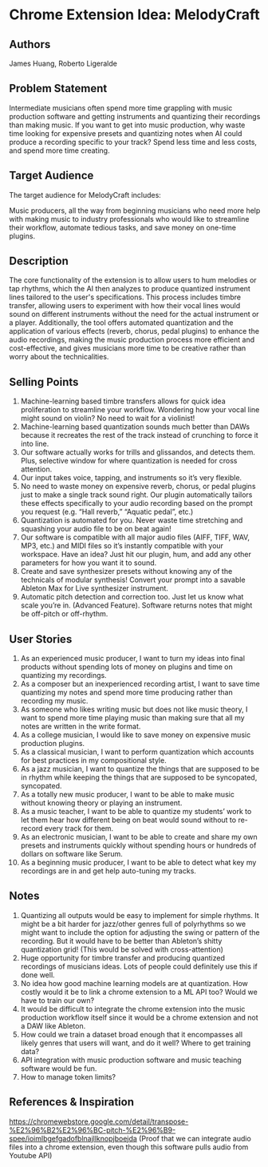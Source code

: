 # Chrome Extension Idea: MelodyCraft

## Authors

James Huang, Roberto Ligeralde

## Problem Statement

Intermediate musicians often spend more time grappling with music production software and getting instruments and quantizing their recordings than making music. If you want to get into music production, why waste time looking for expensive presets and quantizing notes when AI could produce a recording specific to your track? Spend less time and less costs, and spend more time creating.

## Target Audience

The target audience for MelodyCraft includes:

Music producers, all the way from beginning musicians who need more help with making music to industry professionals who would like to streamline their workflow, automate tedious tasks, and save money on one-time plugins.

## Description

The core functionality of the extension is to allow users to hum melodies or tap rhythms, which the AI then analyzes to produce quantized instrument lines tailored to the user's specifications. This process includes timbre transfer, allowing users to experiment with how their vocal lines would sound on different instruments without the need for the actual instrument or a player. Additionally, the tool offers automated quantization and the application of various effects (reverb, chorus, pedal plugins) to enhance the audio recordings, making the music production process more efficient and cost-effective, and gives musicians more time to be creative rather than worry about the technicalities.

## Selling Points

1. Machine-learning based timbre transfers allows for quick idea proliferation to streamline your workflow. Wondering how your vocal line might sound on violin? No need to wait for a violinist! 
2. Machine-learning based quantization sounds much better than DAWs because it recreates the rest of the track instead of crunching to force it into line.
3. Our software actually works for trills and glissandos, and detects them. Plus, selective window for where quantization is needed for cross attention.
4. Our input takes voice, tapping, and instruments so it’s very flexible.
5. No need to waste money on expensive reverb, chorus, or pedal plugins just to make a single track sound right. Our plugin automatically tailors these effects specifically to your audio recording based on the prompt you request (e.g. “Hall reverb,” “Aquatic pedal”, etc.)
6. Quantization is automated for you. Never waste time stretching and squashing your audio file to be on beat again!
7. Our software is compatible with all major audio files (AIFF, TIFF, WAV, MP3, etc.) and MIDI files so it’s instantly compatible with your workspace. Have an idea? Just hit our plugin, hum, and add any other parameters for how you want it to sound.
8. Create and save synthesizer presets without knowing any of the technicals of modular synthesis! Convert your prompt into a savable Ableton Max for Live synthesizer instrument. 
9. Automatic pitch detection and correction too. Just let us know what scale you’re in. (Advanced Feature). Software returns notes that might be off-pitch or off-rhythm.

## User Stories

1. As an experienced music producer, I want to turn my ideas into final products without spending lots of money on plugins and time on quantizing my recordings.
2. As a composer but an inexperienced recording artist, I want to save time quantizing my notes and spend more time producing rather than recording my music.
3. As someone who likes writing music but does not like music theory, I want to spend more time playing music than making sure that all my notes are written in the write format.
4. As a college musician, I would like to save money on expensive music production plugins.
5. As a classical musician, I want to perform quantization which accounts for best practices in my compositional style.
6. As a jazz musician, I want to quantize the things that are supposed to be in rhythm while keeping the things that are supposed to be syncopated, syncopated.
7. As a totally new music producer, I want to be able to make music without knowing theory or playing an instrument.
8. As a music teacher, I want to be able to quantize my students’ work to let them hear how different being on beat would sound without to re-record every track for them.
9. As an electronic musician, I want to be able to create and share my own presets and instruments quickly without spending hours or hundreds of dollars on software like Serum.
10. As a beginning music producer, I want to be able to detect what key my recordings are in and get help auto-tuning my tracks.

## Notes

1. Quantizing all outputs would be easy to implement for simple rhythms. It might be a bit harder for jazz/other genres full of polyrhythms so we might want to include the option for adjusting the swing or pattern of the recording. But it would have to be better than Ableton’s shitty quantization grid! (This would be solved with cross-attention)
2. Huge opportunity for timbre transfer and producing quantized recordings of musicians ideas. Lots of people could definitely use this if done well.
3. No idea how good machine learning models are at quantization. How costly would it be to link a chrome extension to a ML API too? Would we have to train our own? 
4. It would be difficult to integrate the chrome extension into the music production workflow itself since it would be a chrome extension and not a DAW like Ableton.
5. How could we train a dataset broad enough that it encompasses all likely genres that users will want, and do it well? Where to get training data?
6. API integration with music production software and music teaching software would be fun.
7. How to manage token limits?

## References & Inspiration

https://chromewebstore.google.com/detail/transpose-%E2%96%B2%E2%96%BC-pitch-%E2%96%B9-spee/ioimlbgefgadofblnajllknopjboejda (Proof that we can integrate audio files into a chrome extension, even though this software pulls audio from Youtube API)
